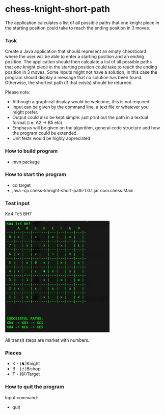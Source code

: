 # chess-knight-short-path
The application calculates a list of all possible paths that one knight piece in the starting position could take to reach the ending position in 3 moves.

### Task
Create a Java application that should represent an empty chessboard where the user will be able to enter a starting position and an ending position. The application should then calculate a list of all possible paths that one knight piece in the starting position could take to reach the ending position in 3 moves. Some inputs might not have a solution, in this case the program should display a message that no solution has been found. Otherwise, the shortest path (if that exists) should be returned.

Please note:
- Although a graphical display would be welcome, this is not required.
- Input can be given by the command line, a text file or whatever you might prefer.
- Output could also be kept simple: just print out the path in a textual format (i.e. A2 -> B5 etc)
- Emphasis will be given on the algorithm, general code structure and how the program could be extended.
- Unit tests would be highly appreciated

### How to build program
-  mvn package

### How to start the program
- cd target
- java -cp chess-khnight-short-path-1.0.1.jar com.chess.Main

### Test input
Kd4 Tc5 BH7

![Alt text](screen.png "Test screen")

All transit steps are market with numbers.


### Pieces
* K - (♞)Knight
* B - (♗)Bishop
* T - (@)Target

### How to quit the program
Input command: 
- quit

